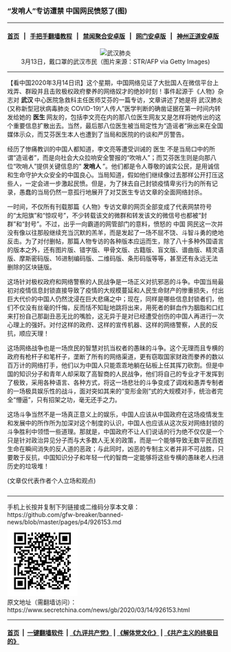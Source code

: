 ### “发哨人”专访遭禁 中国网民愤怒了(图)
------------------------

#### [首页](https://github.com/gfw-breaker/banned-news/blob/master/README.md) &nbsp;&nbsp;|&nbsp;&nbsp; [手把手翻墙教程](https://github.com/gfw-breaker/guides/wiki) &nbsp;&nbsp;|&nbsp;&nbsp; [禁闻聚合安卓版](https://github.com/gfw-breaker/bn-android) &nbsp;&nbsp;|&nbsp;&nbsp; [网门安卓版](https://github.com/oGate2/oGate) &nbsp;&nbsp;|&nbsp;&nbsp; [神州正道安卓版](https://github.com/SzzdOgate/update) 



<div class="article_right" style="fone-color:#000">
 <p style="text-align: center;">
  <img alt="武汉肺炎" src="//img3.secretchina.com/pic/2020/3-14/p2647391a701883019-ss.jpg" style="height:400px; width:600px"/>
  <br>
   3月13日，戴口罩的武汉市民（图片来源：STR/AFP via Getty Images)
   <span id="hideid" name="hideid" style="color:red;display:none;">
    <span href="https://www.secretchina.com">
    </span>
   </span>
  </br>
 </p>
 <div id="txt-mid1-t21-2017">
  

---


  </div>
 </div>
 <p>
  【看中国2020年3月14日讯】这个星期，中国网络见证了大批国人在微信平台上戏弄、群殴并且击败极权政府豢养的网络奴才的绝妙时刻！事件起源于《人物》杂志对
  <strong>
   武汉
  </strong>
  中心医院急救科主任医师艾芬的一篇专访，文章讲述了她是将
  <span href="https://www.secretchina.com/news/gb/tag/武汉肺炎" target="_blank">
   武汉肺炎
  </span>
  (又称新型冠状病毒肺炎 COVID-19)“人传人”医学判断的确凿证据在第一时间内转发给她的
  <strong>
   医生
  </strong>
  网友的，包括李文亮在内的那八位医生网友又是怎样将她传出的这个重要信息扩散出去。当然，最后那八位医生被当局定性为“造谣者”揪出来在全国媒体示众，而艾芬医生本人也遭到了当局和医院的约谈和严厉警告。
  <span id="hideid" name="hideid" style="color:red;display:none;">
   <span href="https://www.secretchina.com">
   </span>
  </span>
 </p>
 <p>
  经历了惨痛教训的中国人都知道，李文亮等遭受训诫的
  <span href="https://www.secretchina.com/news/gb/tag/医生" target="_blank">
   医生
  </span>
  不是当局口中的所谓“造谣者”，而是向社会大众拉响安全警报的“吹哨人”；而艾芬医生则是向那八位“吹哨人”提供关键信息的“
  <strong>
   发哨人
  </strong>
  ”。他们都是令人尊敬的诚实公民，是用诚信和生命守护大众安全的中国良心。当局知道，假如他们继续像过去那样公开打压这些人，一定会进一步激起民愤。但是，为了抹去自己封锁疫情卑劣行为的所有记录，愚蠢的当局仍然一意孤行地展开了对艾医生专访文章的全面网络封杀。
 </p>
 <p>
  一时间，不仅所有刊载那篇《人物》专访文章的网页全部变成了代表网禁符号的“太阳旗”和“惊叹号”，不少转载该文的微群和转发该文的微信号也都被“封群”和“封号”。不过，出乎一向霸道的网管部门的意料，愤怒的
  <span href="https://www.secretchina.com" target="_blank">
   中国
  </span>
  网民这一次并没有像以往那般继续充当沉默的羔羊，而是发起了一场不屈不饶、斗智斗勇的绝地反击。为了对付删帖，那篇人物专访的各种版本应运而生，除了八十多种外国语言的版本之外，还有图片版、错字版、甲骨文版、古籍版、盲文版、谱曲版、精灵语版、摩斯密码版、16进制编码版、二维码版、条形码版等等，甚至还有永远无法删除的区块链版。
 </p>
 <p>
  这场针对极权政府和网络警察的人民战争是一场正义对抗邪恶的斗争。中国当局最初对疫情信息封锁直接导致了疫情的大规模蔓延和人民生命财产的惨重损失，付出巨大代价的中国人仍然沈浸在巨大悲痛之中；现在，同样是哪些信息封锁者们，他们不仅没有丝毫的忏悔，反而恬不知耻地跳将出来，用死者的鲜血作为胭脂和口红来打扮自己那副丑恶无比的嘴脸，这无异于是对已经遭受创伤的中国人再进行一次心理上的强奸。对付这样的政府、这样的宣传机器、这样的网络警察，人民的反抗，顺应天理！
 </p>
 <p>
  这场网络战争也是一场庶民的智慧对抗当权者的愚昧的斗争。这个无理而且专横的政府有枪杆子和笔杆子，垄断了所有的网络渠道，更有窃取国家财政而豢养的数以百万计的网络打手，他们以为中国人只能乖乖地躺在砧板上任其挥刀砍割。但是中国的知识分子和青年人却采取了高智商的人民战争，他们将自己的专业才干发挥到了极致，采用各种语言、各种方式，将这一场悲壮的斗争变成了调戏和愚弄专制者的一场极具娱乐性的战斗，面对突如其来的“变形金刚”式的大规模对手，统治者完全“懵逼”，只有招架之功，毫无还手之力。
 </p>
 <p>
  这场斗争当然不是一场真正意义上的娱乐，中国人应该从中国政府在这场疫情发生和发展中的所作所为加深对这个制度的认识，中国人也应该从这次反对网络封锁的斗争胜利中领悟一些道理。那就是，中国政府不让人们说话的行为绝不仅仅是一个只是针对政治异见分子而与大多数人无关的政策，而是一个能够导致无数平民百姓生命在瞬间消失的反人道的恶政；与此同时，凶恶的专制主义者并非不可战胜，只要敢于反抗，中国知识分子和年轻一代的智商一定能够将这些专横的愚昧老人扫进历史的垃圾堆！
 </p>
 (文章仅代表作者个人立场和观点)
 <center>
  <div>
   <div id="txt-mid2-t22-2017" style="display: block;  max-height: 351px;  overflow: hidden;">
    <div id="SC-21xxx">
    </div>
    <ins class="adsbygoogle" data-ad-client="ca-pub-1276641434651360" data-ad-format="auto" data-ad-slot="4301710469" data-full-width-responsive="true" style="display:block">
    </ins>
   </div>
  </div>
 </center>
 <div style="padding-top:12px;">
 </div>
</div>

<hr/>
手机上长按并复制下列链接或二维码分享本文章：<br/>
https://github.com/gfw-breaker/banned-news/blob/master/pages/p4/926153.md <br/>
<a href='https://github.com/gfw-breaker/banned-news/blob/master/pages/p4/926153.md'><img src='https://github.com/gfw-breaker/banned-news/blob/master/pages/p4/926153.md.png'/></a> <br/>
原文地址（需翻墙访问）：https://www.secretchina.com/news/gb/2020/03/14/926153.html


------------------------
#### [首页](https://github.com/gfw-breaker/banned-news/blob/master/README.md) &nbsp;|&nbsp; [一键翻墙软件](https://github.com/gfw-breaker/nogfw/blob/master/README.md) &nbsp;| [《九评共产党》](https://github.com/gfw-breaker/9ping.md/blob/master/README.md#九评之一评共产党是什么) | [《解体党文化》](https://github.com/gfw-breaker/jtdwh.md/blob/master/README.md) | [《共产主义的终极目的》](https://github.com/gfw-breaker/gczydzjmd.md/blob/master/README.md)


<img src='http://gfw-breaker.win/banned-news/pages/p4/926153.md' width='0px' height='0px'/>